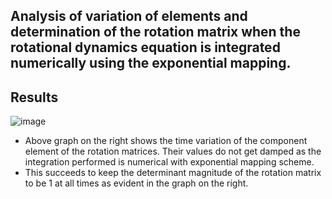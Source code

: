 ## Analysis of variation of elements and determination of the rotation matrix when the rotational dynamics equation is integrated numerically using the exponential mapping.

## Results

![image](https://user-images.githubusercontent.com/46625413/135575439-a2a7412b-ed33-400a-9881-67fe9089fc05.png)

* Above graph on the right shows the time variation of the component element of the rotation matrices. Their values do not get damped as the integration performed is numerical with exponential mapping scheme.
* This succeeds to keep the determinant magnitude of the rotation matrix to be 1 at all times as evident in the graph on the right.
